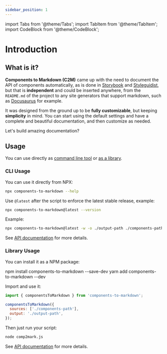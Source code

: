 ```yaml
---
sidebar_position: 1
---
```


import Tabs from '@theme/Tabs';
import TabItem from '@theme/TabItem';
import CodeBlock from '@theme/CodeBlock';

# Introduction

## What is it?

**Components to Markdown (C2M)** came up with the need to document the API of components automatically, as is done in [Storybook](https://storybook.js.org/) and [Styleguidist](https://react-styleguidist.js.org/), but that is **independent** and could be inserted anywhere, from the `README.md` of the project to any site generators that support markdown, such as [Docusaurus](https://docusaurus.io/) for example.

It was designed from the ground up to be **fully customizable**, but keeping **simplicity** in mind. You can start using the default settings and have a complete and beautiful documentation, and then customize as needed.

Let's build amazing documentation?

## Usage

You can use directly as [command line tool](#cli-usage) or [as a library](#library-usage).

### CLI Usage

You can use it directly from NPX:

```bash
npx components-to-markdown --help
```

Use `@latest` after the script to enforce the latest stable release, example:

```bash
npx components-to-markdown@latest --version
```

Example:

```bash
npx components-to-markdown@latest -w -o ./output-path ./components-path
```

See [API documentation](/docs/api/cli) for more details.

### Library Usage

You can install it as a NPM package:

<Tabs>
  <TabItem value="npm" label="npm" default>
    <CodeBlock language="bash">npm install components-to-markdown --save-dev</CodeBlock>
  </TabItem>
  <TabItem value="yarn" label="Yarn">
    <CodeBlock language="bash">yarn add components-to-markdown --dev</CodeBlock>
  </TabItem>
</Tabs>

Import and use it:

```js title="comp2mark.js"
import { componentsToMarkdown } from 'components-to-markdown';

componentsToMarkdown({
  sources: ['./components-path'],
  output: './output-path',
});
```

Then just run your script:

```bash
node comp2mark.js
```

See [API documentation](/docs/api/library) for more details.
